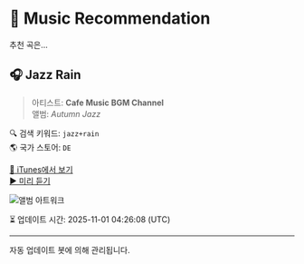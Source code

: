 
# 🎵 Music Recommendation

추천 곡은...

## 🎧 Jazz Rain  
> 아티스트: **Cafe Music BGM Channel**  
> 앨범: _Autumn Jazz_  

🔍 검색 키워드: `jazz+rain`  
🌎 국가 스토어: `DE`

[🔗 iTunes에서 보기](https://music.apple.com/de/album/jazz-rain/1438107410?i=1438107704&uo=4)  
[▶️ 미리 듣기](https://audio-ssl.itunes.apple.com/itunes-assets/AudioPreview115/v4/eb/9b/9d/eb9b9d1d-ebd6-6b6d-a742-3b10515c5f51/mzaf_6490847920586333226.plus.aac.p.m4a)

![앨범 아트워크](https://is1-ssl.mzstatic.com/image/thumb/Music128/v4/fa/f9/ad/faf9ad91-f8ad-995a-d8cc-b2a370a50764/859754494289_cover.jpg/100x100bb.jpg)

⏳ 업데이트 시간: 2025-11-01 04:26:08 (UTC)

---
자동 업데이트 봇에 의해 관리됩니다.
